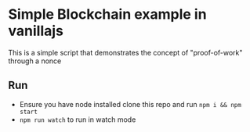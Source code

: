 # Simple Blockchain example in vanillajs

  This is a simple script that demonstrates the concept of "proof-of-work" through a nonce
## Run
* Ensure you have node installed clone this repo and run `npm i && npm start`
* `npm run watch` to run in watch mode